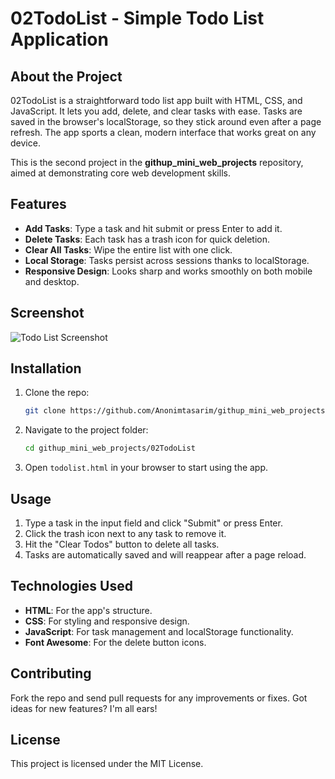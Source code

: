 # 02TodoList - Simple Todo List Application

## About the Project
02TodoList is a straightforward todo list app built with HTML, CSS, and JavaScript. It lets you add, delete, and clear tasks with ease. Tasks are saved in the browser's localStorage, so they stick around even after a page refresh. The app sports a clean, modern interface that works great on any device.

This is the second project in the **githup_mini_web_projects** repository, aimed at demonstrating core web development skills.

## Features
- **Add Tasks**: Type a task and hit submit or press Enter to add it.
- **Delete Tasks**: Each task has a trash icon for quick deletion.
- **Clear All Tasks**: Wipe the entire list with one click.
- **Local Storage**: Tasks persist across sessions thanks to localStorage.
- **Responsive Design**: Looks sharp and works smoothly on both mobile and desktop.

## Screenshot
![Todo List Screenshot](https://github.com/Anonimtasarim/githup_mini_web_projects/blob/main/02TodoList/todo_list.JPG)

## Installation
1. Clone the repo:
   ```bash
   git clone https://github.com/Anonimtasarim/githup_mini_web_projects.git
   ```
2. Navigate to the project folder:
   ```bash
   cd githup_mini_web_projects/02TodoList
   ```
3. Open `todolist.html` in your browser to start using the app.

## Usage
1. Type a task in the input field and click "Submit" or press Enter.
2. Click the trash icon next to any task to remove it.
3. Hit the "Clear Todos" button to delete all tasks.
4. Tasks are automatically saved and will reappear after a page reload.

## Technologies Used
- **HTML**: For the app's structure.
- **CSS**: For styling and responsive design.
- **JavaScript**: For task management and localStorage functionality.
- **Font Awesome**: For the delete button icons.

## Contributing
Fork the repo and send pull requests for any improvements or fixes. Got ideas for new features? I'm all ears!

## License
This project is licensed under the MIT License.

